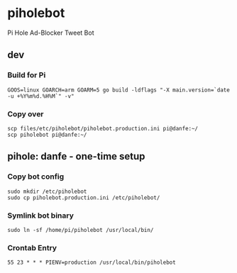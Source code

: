 # piholebot
Pi Hole Ad-Blocker Tweet Bot

## dev
### Build for Pi
```
GOOS=linux GOARCH=arm GOARM=5 go build -ldflags "-X main.version=`date -u +%Y%m%d.%H%M`" -v"
```
### Copy over
```
scp files/etc/piholebot/piholebot.production.ini pi@danfe:~/
scp piholebot pi@danfe:~/
```

## pihole: danfe - one-time setup
### Copy bot config
```
sudo mkdir /etc/piholebot
sudo cp piholebot.production.ini /etc/piholebot/
```
### Symlink bot binary
```
sudo ln -sf /home/pi/piholebot /usr/local/bin/
```

### Crontab Entry
```
55 23 * * * PIENV=production /usr/local/bin/piholebot
```
